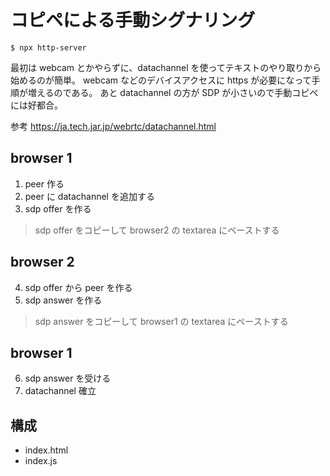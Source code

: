 # コピペによる手動シグナリング

```
$ npx http-server
```

最初は webcam とかやらずに、datachannel を使ってテキストのやり取りから始めるのが簡単。
webcam などのデバイスアクセスに https が必要になって手順が増えるのである。
あと datachannel の方が SDP が小さいので手動コピペには好都合。

参考 https://ja.tech.jar.jp/webrtc/datachannel.html

## browser 1

1. peer 作る
2. peer に datachannel を追加する
3. sdp offer を作る 

> sdp offer をコピーして browser2 の textarea にペーストする

## browser 2

4. sdp offer から peer を作る
5. sdp answer を作る

> sdp answer をコピーして browser1 の textarea にペーストする

## browser 1

6. sdp answer を受ける
7. datachannel 確立

## 構成

- index.html
- index.js

